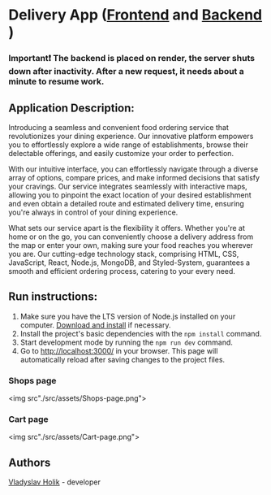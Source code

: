 # Delivery App ([Frontend](https://github.com/h0wter/delivery-frontend) and [Backend](https://github.com/h0wter/delivery-backend) )

### Important❗ The backend is placed on render, the server shuts down after inactivity. After a new request, it needs about a minute to resume work.

## Application Description:

Introducing a seamless and convenient food ordering service that revolutionizes
your dining experience. Our innovative platform empowers you to effortlessly
explore a wide range of establishments, browse their delectable offerings, and
easily customize your order to perfection.

With our intuitive interface, you can effortlessly navigate through a diverse
array of options, compare prices, and make informed decisions that satisfy your
cravings. Our service integrates seamlessly with interactive maps, allowing you
to pinpoint the exact location of your desired establishment and even obtain a
detailed route and estimated delivery time, ensuring you're always in control of
your dining experience.

What sets our service apart is the flexibility it offers. Whether you're at home
or on the go, you can conveniently choose a delivery address from the map or
enter your own, making sure your food reaches you wherever you are. Our
cutting-edge technology stack, comprising HTML, CSS, JavaScript, React, Node.js,
MongoDB, and Styled-System, guarantees a smooth and efficient ordering process,
catering to your every need.

## Run instructions:

1. Make sure you have the LTS version of Node.js installed on your computer.
   [Download and install](https://nodejs.org/en/) if necessary.
2. Install the project's basic dependencies with the `npm install` command.
3. Start development mode by running the `npm run dev` command.
4. Go to [http://localhost:3000/](http://localhost:3000/) in your browser. This
   page will automatically reload after saving changes to the project files.

### Shops page

<img src"./src/assets/Shops-page.png">

### Cart page

<img src"./src/assets/Cart-page.png">

## Authors

[Vladyslav Holik](https://github.com/h0wter) - developer
